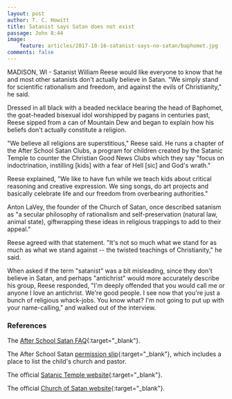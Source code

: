 ```yaml
---
layout: post
author: T. C. Howitt
title: Satanist says Satan does not exist
passage: John 8:44
image:
    feature: articles/2017-10-16-satanist-says-no-satan/baphomet.jpg
comments: false
---
```


MADISON, WI - Satanist William Reese would like everyone to know that he and most other satanists don't actually believe in Satan.  "We simply stand for scientific rationalism and freedom, and against the evils of Christianity," he said.

Dressed in all black with a beaded necklace bearing the head of Baphomet, the goat-headed bisexual idol worshipped by pagans in centuries past, Reese sipped from a can of Mountain Dew and began to explain how his beliefs don't actually constitute a religion.

"We believe all religions are superstitious," Reese said.  He runs a chapter of the After School Satan Clubs, a program for children created by the Satanic Temple to counter the Christian Good News Clubs which they say "focus on indoctrination, instilling [kids] with a fear of Hell [sic] and God's wrath."

Reese explained, "We like to have fun while we teach kids about critical reasoning and creative expression.  We sing songs, do art projects and basically celebrate life and our freedom from overbearing authorities."

Anton LaVey, the founder of the Church of Satan, once described satanism as "a secular philosophy of rationalism and self-preservation (natural law, animal state), giftwrapping these ideas in religious trappings to add to their appeal."

Reese agreed with that statement.  "It's not so much what we stand for as much as what we stand against -- the twisted teachings of Christianity," he said.

When asked if the term "satanist" was a bit misleading, since they don't believe in Satan, and perhaps "antichrist" would more accurately describe his group, Reese responded, "I'm deeply offended that you would call me or anyone I love an antichrist.  We're good people.  I see now that you're just a bunch of religious whack-jobs.  You know what?  I'm not going to put up with your name-calling," and walked out of the interview.

### References

The [After School Satan FAQ](https://afterschoolsatan.com/educatin-with-satan/faq/){:target="_blank"}.

The After School Satan [permission slip](https://afterschoolsatan.com/permission-slip/){:target="_blank"}, which includes a place to list the child's church and pastor.

The official [Satanic Temple website](https://thesatanictemple.com/){:target="_blank"}.

The official [Church of Satan website](http://www.churchofsatan.com/){:target="_blank"}.
